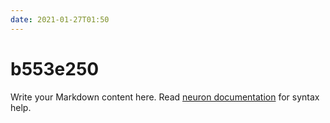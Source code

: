 ```yaml
---
date: 2021-01-27T01:50
---
```


# b553e250

Write your Markdown content here. Read [neuron documentation](https://neuron.zettel.page/2011404.html) for syntax help.

